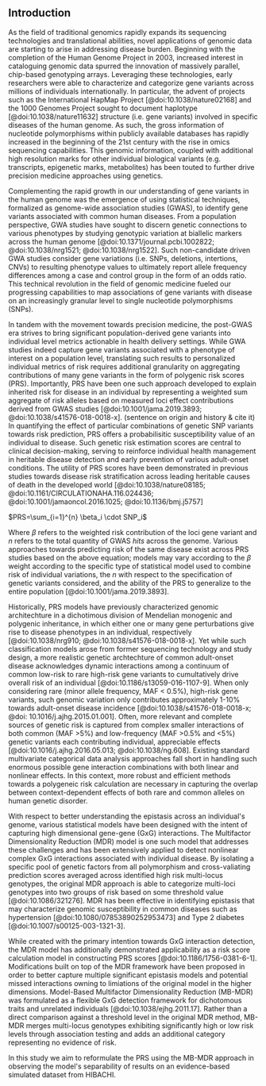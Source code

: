 ## Introduction

As the field of traditional genomics rapidly expands its sequencing technologies and translational abilities, novel applications of genomic data are starting to arise in addressing disease burden. 
Beginning with the completion of the Human Genome Project in 2003, increased interest in cataloguing genomic data spurred the innovation of massively parallel, chip-based genotyping arrays. 
Leveraging these technologies, early researchers were able to characterize and categorize gene variants across millions of individuals internationally.
In particular, the advent of projects such as the International HapMap Project [@doi:10.1038/nature02168] and the 1000 Genomes Project sought to document haplotype [@doi:10.1038/nature11632] structure (i.e. gene variants) involved in specific diseases of the human genome.
As such, the gross information of nucleotide polymorphisms within publicly available databases has rapidly increased in the beginning of the 21st century with the rise in omics sequencing capabilities.
This genomic information, coupled with additional high resolution marks for other individual biological variants (e.g. transcripts, epigenetic marks, metabolites) has been touted to further drive precision medicine approaches using genetics.

Complementing the rapid growth in our understanding of gene variants in the human genome was the emergence of using statistical techniques, formalized as genome-wide association studies (GWAS), to identify gene variants associated with common human diseases.
From a population perspective, GWA studies have sought to discern genetic connections to various phenotypes by studying genotypic variation at biallelic markers across the human genome [@doi:10.1371/journal.pcbi.1002822; @doi:10.1038/nrg1521; @doi:10.1038/nrg1522].
Such non-candidate driven GWA studies consider gene variations (i.e. SNPs, deletions, intertions, CNVs) to resulting phenotype values to ultimately report allele frequency differences among a case and control group in the form of an odds ratio.
This technical revolution in the field of genomic medicine fueled our progressing capabilities to map associations of gene variants with disease on an increasingly granular level to single nucleotide polymorphisms (SNPs). 

In tandem with the movement towards precision medicine, the post-GWAS era strives to bring significant population-derived gene variants into individual level metrics actionable in health delivery settings.
While GWA studies indeed capture gene variants associated with a phenotype of interest on a population level, translating such results to personalized individual metrics of risk requires additional granularity on aggregating contributions of many gene variants in the form of polygenic risk scores (PRS).
Importantly, PRS have been one such approach developed to explain inherited risk for disease in an individual by representing a weighted sum aggregate of risk alleles based on measured loci effect contributions derived from GWAS studies [@doi:10.1001/jama.2019.3893; @doi:10.1038/s41576-018-0018-x]. 
(sentence on origin and history & cite it)
In quantifying the effect of particular combinations of genetic SNP variants towards risk prediction, PRS offers a probabilisitic susceptibility value of an individual to disease. 
Such genetic risk estimation scores are central to clinical decision-making, serving to reinforce individual health management in heritable disease detection and early prevention of various adult-onset conditions. 
The utility of PRS scores have been demonstrated in previous studies towards disease risk stratification across leading heritable causes of death in the developed world [@doi:10.1038/nature08185; @doi:10.1161/CIRCULATIONAHA.116.024436; @doi:10.1001/jamaoncol.2016.1025; @doi:10.1136/bmj.j5757]

$PRS=\sum_{i=1}^{n} \beta_i \cdot SNP_i$

Where $\beta$ refers to the weighted risk contribution of the loci gene variant and $n$ refers to the total quantity of GWAS *hits* across the genome. 
Various approaches towards predicting risk of the same disease exist across PRS studies based on the above equation; models may vary according to the $\beta$ weight according to the specific type of statistical model used to combine risk of individual variations, the $n$ with respect to the specification of genetic variants considered, and the ability of the PRS to generalize to the entire population [@doi:10.1001/jama.2019.3893].

Historically, PRS models have previously characterized genomic architechture in a dichotimous division of Mendelian monogenic and polygenic inheritance, in which either one or many gene perturbations give rise to disease phenotypes in an individual, respectively [@doi:10.1038/nrg910; @doi:10.1038/s41576-018-0018-x].
Yet while such classification models arose from former sequencing technology and study design, a more realistic genetic archtechture of common adult-onset disease acknowledges dynamic interactions among a continuum of common low-risk to rare high-risk gene variants to cumultatively drive overall risk of an individual [@doi:10.1186/s13059-016-1107-9].
When only considering rare (minor allele frequency, MAF < 0.5%), high-risk gene variants, such genomic variation only contributes approximately 1-10% towards adult-onset disease incidence [@doi:10.1038/s41576-018-0018-x; @doi: 10.1016/j.ajhg.2015.01.001].
Often, more relevant and complete sources of genetic risk is captured from complex smaller interactions of both common (MAF >5%) and low-frequency (MAF >0.5% and <5%) genetic variants each contributing individual, appreciable effects [@doi:10.1016/j.ajhg.2016.05.013; @doi:10.1038/ng.608].
Existing standard multivariate categorical data analysis approaches fall short in handling such enormous possible gene interaction combinations with both linear and nonlinear effects. 
In this context, more robust and efficient methods towards a polygeneic risk calculation are necessary in capturing the overlap between context-dependent effects of both rare and common alleles on human genetic disorder.

With respect to better understanding the epistasis across an individual's genome, various statistical models have been designed with the intent of capturing high dimensional gene-gene (GxG) interactions. 
The Multifactor Dimensionality Reduction (MDR) model is one such model that addresses these challenges and has been extensively applied to detect nonlinear complex GxG interactions associated with individual disease. 
By isolating a specific pool of genetic factors from all polymorphism and cross-valiating prediction scores averaged across identified high risk multi-locus genotypes, the original MDR approach is able to categorize multi-loci genotypes into two groups of risk based on some threshold value [@doi:10.1086/321276]. 
MDR has been effective in identifying epistasis that may characterize genomic susceptibility in common diseases such as hypertension [@doi:10.1080/07853890252953473] and Type 2 diabetes [@doi:10.1007/s00125-003-1321-3].

While created with the primary intention towards GxG interaction detection, the MDR model has additionally demonstrated applicability as a risk score calculation model in constructing PRS scores [@doi:10.1186/1756-0381-6-1].
Modifications built on top of the MDR framework have been proposed in order to better capture multiple significant epistasis models and potential missed interactions owning to limiations of the original model in the higher dimensions.
Model-Based Multifactor Dimensionality Reduction (MB-MDR) was formulated as a flexible GxG detection framework for dichotomous traits and unrelated individuals [@doi:10.1038/ejhg.2011.17]. 
Rather than a direct comparison against a threshold level in the original MDR method, MB-MDR merges multi-locus genotypes exhibiting significantly high or low risk levels through association testing and adds an additional category representing no evidence of risk. 

In this study we aim to reformulate the PRS using the MB-MDR approach in observing the model's separability of results on an evidence-based simulated dataset from HIBACHI.
